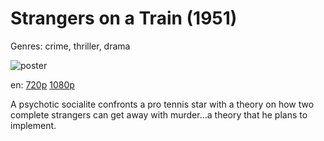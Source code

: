 # Strangers on a Train (1951)

Genres: crime, thriller, drama

![poster](http://image.tmdb.org/t/p/w500/mLbOGaaEFZXJFIumaKzN3uAqdHi.jpg)

en:
  [720p](magnet:?xt=urn:btih:4864672CA62A77ED92D5AF9452F725568F33C29A&tr=udp://glotorrents.pw:6969/announce&tr=udp://tracker.opentrackr.org:1337/announce&tr=udp://torrent.gresille.org:80/announce&tr=udp://tracker.openbittorrent.com:80&tr=udp://tracker.coppersurfer.tk:6969&tr=udp://tracker.leechers-paradise.org:6969&tr=udp://p4p.arenabg.ch:1337&tr=udp://tracker.internetwarriors.net:1337)
  [1080p](magnet:?xt=urn:btih:5ED9B9DC58D02A07E5DC2A5E2846321D9B9EA8AD&tr=udp://glotorrents.pw:6969/announce&tr=udp://tracker.opentrackr.org:1337/announce&tr=udp://torrent.gresille.org:80/announce&tr=udp://tracker.openbittorrent.com:80&tr=udp://tracker.coppersurfer.tk:6969&tr=udp://tracker.leechers-paradise.org:6969&tr=udp://p4p.arenabg.ch:1337&tr=udp://tracker.internetwarriors.net:1337)
  


A psychotic socialite confronts a pro tennis star with a theory on how two complete strangers can get away with murder...a theory that he plans to implement.